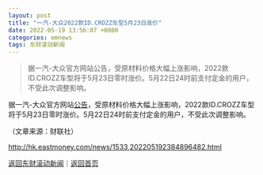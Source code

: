 ```yaml
---
layout: post
title: "一汽-大众2022款ID.CROZZ车型5月23日涨价"
date: 2022-05-19 13:56:07 +0800
categories: emnews
tags: 东财滚动新闻
---
```

> 据一汽-大众官方网站公告，受原材料价格大幅上涨影响，2022款ID.CROZZ车型将于5月23日零时涨价。5月22日24时前支付定金的用户，不受此次调整影响。

<p>据一汽-大众官方网站<span id="Info.3332"><a href="http://data.eastmoney.com/notices/" class="infokey">公告</a></span>，受原材料价格大幅上涨影响，2022款ID.CROZZ车型将于5月23日零时涨价。5月22日24时前支付定金的用户，不受此次调整影响。 </p><p class="em_media">（文章来源：财联社）</p>

<http://hk.eastmoney.com/news/1533,202205192384896482.html>

[返回东财滚动新闻](//finews.withounder.com/emnews/)｜[返回首页](//finews.withounder.com/)